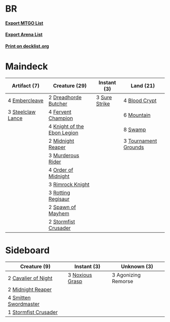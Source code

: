 # BR

#### [Export MTGO List](../collection/BR/BR.txt)
#### [Export Arena List](../collection/BR/BR_arena.txt)
#### [Print on decklist.org](http://decklist.org/?deckmain=4%09Blood%20Crypt%0A2%09Dreadhorde%20Butcher%0A4%09Embercleave%0A4%09Fervent%20Champion%0A4%09Knight%20of%20the%20Ebon%20Legion%0A2%09Midnight%20Reaper%0A6%09Mountain%0A3%09Murderous%20Rider%0A4%09Order%20of%20Midnight%0A3%09Rimrock%20Knight%0A3%09Rotting%20Regisaur%0A2%09Spawn%20of%20Mayhem%0A3%09Steelclaw%20Lance%0A2%09Stormfist%20Crusader%0A3%09Sure%20Strike%0A8%09Swamp%0A3%09Tournament%20Grounds&deckside=3%09Agonizing%20Remorse%0A2%09Cavalier%20of%20Night%0A2%09Midnight%20Reaper%0A3%09Noxious%20Grasp%0A4%09Smitten%20Swordmaster%0A1%09Stormfist%20Crusader)
# Maindeck

|                                        Artifact (7)                                        |                                            Creature (29)                                             |                                      Instant (3)                                       |                                           Land (21)                                           |
|--------------------------------------------------------------------------------------------|------------------------------------------------------------------------------------------------------|----------------------------------------------------------------------------------------|-----------------------------------------------------------------------------------------------|
|4 [Embercleave](http://gatherer.wizards.com/Pages/Card/Details.aspx?multiverseid=473082)    |2 [Dreadhorde Butcher](http://gatherer.wizards.com/Pages/Card/Details.aspx?multiverseid=461121)       |3 [Sure Strike](http://gatherer.wizards.com/Pages/Card/Details.aspx?multiverseid=402052)|4 [Blood Crypt](http://gatherer.wizards.com/Pages/Card/Details.aspx?multiverseid=97102)        |
|3 [Steelclaw Lance](http://gatherer.wizards.com/Pages/Card/Details.aspx?multiverseid=473164)|4 [Fervent Champion](http://gatherer.wizards.com/Pages/Card/Details.aspx?multiverseid=473086)         |                                                                                        |6 [Mountain](http://gatherer.wizards.com/Pages/Card/Details.aspx?multiverseid=439859)          |
|                                                                                            |4 [Knight of the Ebon Legion](http://gatherer.wizards.com/Pages/Card/Details.aspx?multiverseid=466859)|                                                                                        |8 [Swamp](http://gatherer.wizards.com/Pages/Card/Details.aspx?multiverseid=439858)             |
|                                                                                            |2 [Midnight Reaper](http://gatherer.wizards.com/Pages/Card/Details.aspx?multiverseid=452827)          |                                                                                        |3 [Tournament Grounds](http://gatherer.wizards.com/Pages/Card/Details.aspx?multiverseid=473210)|
|                                                                                            |3 [Murderous Rider](http://gatherer.wizards.com/Pages/Card/Details.aspx?multiverseid=473059)          |                                                                                        |                                                                                               |
|                                                                                            |4 [Order of Midnight](http://gatherer.wizards.com/Pages/Card/Details.aspx?multiverseid=473061)        |                                                                                        |                                                                                               |
|                                                                                            |3 [Rimrock Knight](http://gatherer.wizards.com/Pages/Card/Details.aspx?multiverseid=473099)           |                                                                                        |                                                                                               |
|                                                                                            |3 [Rotting Regisaur](http://gatherer.wizards.com/Pages/Card/Details.aspx?multiverseid=466865)         |                                                                                        |                                                                                               |
|                                                                                            |2 [Spawn of Mayhem](http://gatherer.wizards.com/Pages/Card/Details.aspx?multiverseid=457229)          |                                                                                        |                                                                                               |
|                                                                                            |2 [Stormfist Crusader](http://gatherer.wizards.com/Pages/Card/Details.aspx?multiverseid=473165)       |                                                                                        |                                                                                               |


# Sideboard

|                                          Creature (9)                                          |                                       Instant (3)                                        |    Unknown (3)    |
|------------------------------------------------------------------------------------------------|------------------------------------------------------------------------------------------|-------------------|
|2 [Cavalier of Night](http://gatherer.wizards.com/Pages/Card/Details.aspx?multiverseid=466848)  |3 [Noxious Grasp](http://gatherer.wizards.com/Pages/Card/Details.aspx?multiverseid=466864)|3 Agonizing Remorse|
|2 [Midnight Reaper](http://gatherer.wizards.com/Pages/Card/Details.aspx?multiverseid=452827)    |                                                                                          |                   |
|4 [Smitten Swordmaster](http://gatherer.wizards.com/Pages/Card/Details.aspx?multiverseid=473067)|                                                                                          |                   |
|1 [Stormfist Crusader](http://gatherer.wizards.com/Pages/Card/Details.aspx?multiverseid=473165) |                                                                                          |                   |


